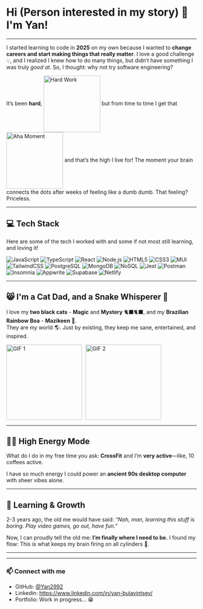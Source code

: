 # Hi (Person interested in my story) 👋 I'm Yan!

---

I started learning to code in **2025** on my own because I wanted to **change careers and start making things that really matter**. I love a good challenge 💡, and I realized I knew how to do many things, but didn’t have something I was truly *good at*. So, I thought: why not try software engineering?  

<p>It’s been
<strong>hard</strong>, 
<img src="https://media0.giphy.com/media/v1.Y2lkPTc5MGI3NjExeHEwdG4wc3FqZW1icWczbzV4MDZqdHV0bm44dWdncGZrOXh4ZnBibiZlcD12MV9pbnRlcm5hbF9naWZfYnlfaWQmY3Q9Zw/S7u66urzxc2J2/giphy.gif" alt="Hard Work" width="150" style="vertical-align:middle;">  
but from time to time I get that 
<img src="https://media0.giphy.com/media/v1.Y2lkPTc5MGI3NjExdDV0bGFwdXRxZzBpZTNrc3Fsc25ncHkwNGUzb3Mwcm90dXI2NTJlbCZlcD12MV9pbnRlcm5hbF9naWZfYnlfaWQmY3Q9Zw/bQtUQp1wRZIUujzJ7E/giphy.gif" alt="Aha Moment" width="150" style="vertical-align:middle;"> 
and that’s the high I live for! The moment your brain connects the dots after weeks of feeling like a dumb dumb. That feeling? Priceless.</p>






----

## 💻 Tech Stack

Here are some of the tech I worked with and some if not most still learning, and loving it! 

![JavaScript](https://img.shields.io/badge/-JavaScript-F7DF1E?style=flat-square&logo=javascript&logoColor=black)
![TypeScript](https://img.shields.io/badge/-TypeScript-3178C6?style=flat-square&logo=typescript&logoColor=white)
![React](https://img.shields.io/badge/-React-61DAFB?style=flat-square&logo=react&logoColor=black)
![Node.js](https://img.shields.io/badge/-Node.js-339933?style=flat-square&logo=node.js&logoColor=white)
![HTML5](https://img.shields.io/badge/-HTML5-E34F26?style=flat-square&logo=html5&logoColor=white)
![CSS3](https://img.shields.io/badge/-CSS3-1572B6?style=flat-square&logo=css3&logoColor=white)
![MUI](https://img.shields.io/badge/-MUI-007FFF?style=flat-square&logo=mui&logoColor=white)
![TailwindCSS](https://img.shields.io/badge/-Tailwind%20CSS-06B6D4?style=flat-square&logo=tailwind-css&logoColor=white)
![PostgreSQL](https://img.shields.io/badge/-PostgreSQL-336791?style=flat-square&logo=postgresql&logoColor=white)
![MongoDB](https://img.shields.io/badge/-MongoDB-47A248?style=flat-square&logo=mongodb&logoColor=white)
![NoSQL](https://img.shields.io/badge/-NoSQL-FF6C37?style=flat-square)
![Jest](https://img.shields.io/badge/-Jest-C21325?style=flat-square&logo=jest&logoColor=white)
![Postman](https://img.shields.io/badge/-Postman-FF6C37?style=flat-square&logo=postman&logoColor=white)
![Insomnia](https://img.shields.io/badge/-Insomnia-4000BF?style=flat-square&logo=insomnia&logoColor=white)
![Appwrite](https://img.shields.io/badge/-Appwrite-FF1F54?style=flat-square&logo=appwrite&logoColor=white)
![Supabase](https://img.shields.io/badge/-Supabase-3ECF8E?style=flat-square&logo=supabase&logoColor=white)
![Netlify](https://img.shields.io/badge/-Netlify-00C7B7?style=flat-square&logo=netlify&logoColor=white)

---

## 😸 I'm a Cat Dad, and a Snake Whisperer 🐍

I love my **two black cats** - **Magic** and **Mystery** 🐈‍⬛🐈‍⬛, and my **Brazilian Rainbow Boa** -  **Mazikeen** 🐍.  
They are my world 🌎. Just by existing, they keep me sane, entertained, and inspired.  

<div style="display: flex; gap: 10px; align-items: center;">
  <img src="https://media0.giphy.com/media/v1.Y2lkPTc5MGI3NjExdTU5djQxbGQ5M2Yxbmt1NWNmbmJ5Z2NyYjJrNmk0amx3ZDJpOGxvdyZlcD12MV9pbnRlcm5hbF9naWZfYnlfaWQmY3Q9Zw/26xBCDvo7lLSkPTgs/giphy.gif" alt="GIF 1" width="200" />
  <img src="https://media1.giphy.com/media/v1.Y2lkPTc5MGI3NjExZnZhaXVid3RmOHlsNTl6b2kwNW0yZzF1aGVjZTViNnd0cmdtcGRqbSZlcD12MV9pbnRlcm5hbF9naWZfYnlfaWQmY3Q9Zw/GHzjMCdWK3WSgGWqhv/giphy.gif" alt="GIF 2" width="200" />
</div>


---

## 🏋️‍♂️ High Energy Mode

<p>What do I do in my free time you ask: <strong>CrossFit</strong> and I’m <strong>very active</strong>—like, 10 coffees active.</p>

<p>I have so much energy I could power an <strong>ancient 90s desktop computer</strong> with sheer vibes alone.</p>

---

## 🌱 Learning & Growth

2-3 years ago, the old me would have said: *“Nah, man, learning this stuff is boring. Play video games, go out, have fun.”*  

Now, I can proudly tell the old me: **I’m finally where I need to be.** I found my flow: This is what keeps my brain firing on all cylinders 🚀.  

----

---

### 📫 Connect with me

- GitHub: [@Yan2992]([https://github.com/yourusername](https://github.com/Yan2992))
- Linkedin: https://www.linkedin.com/in/yan-bulavintsev/
- Portfolio: Work in progress... 😁
